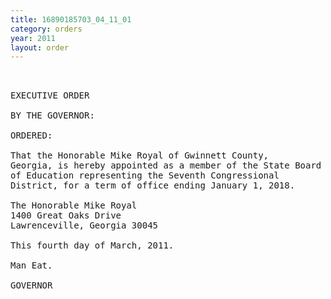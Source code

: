 ```yaml
---
title: 16890185703_04_11_01
category: orders
year: 2011
layout: order
---
```


<pre> 

EXECUTIVE ORDER

BY THE GOVERNOR:

ORDERED:

That the Honorable Mike Royal of Gwinnett County,
Georgia, is hereby appointed as a member of the State Board
of Education representing the Seventh Congressional
District, for a term of office ending January 1, 2018.

The Honorable Mike Royal
1400 Great Oaks Drive
Lawrenceville, Georgia 30045

This fourth day of March, 2011.

Man Eat.

GOVERNOR

</pre>

